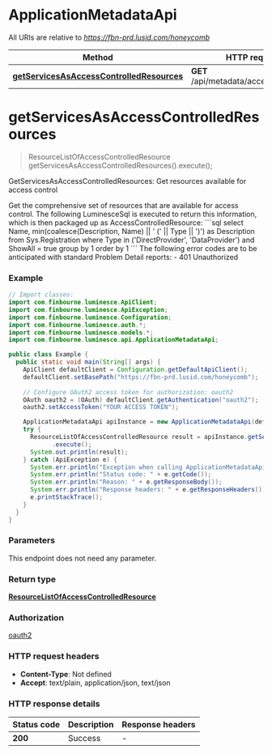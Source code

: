 # ApplicationMetadataApi

All URIs are relative to *https://fbn-prd.lusid.com/honeycomb*

| Method | HTTP request | Description |
|------------- | ------------- | -------------|
| [**getServicesAsAccessControlledResources**](ApplicationMetadataApi.md#getServicesAsAccessControlledResources) | **GET** /api/metadata/access/resources | GetServicesAsAccessControlledResources: Get resources available for access control |


<a id="getServicesAsAccessControlledResources"></a>
# **getServicesAsAccessControlledResources**
> ResourceListOfAccessControlledResource getServicesAsAccessControlledResources().execute();

GetServicesAsAccessControlledResources: Get resources available for access control

 Get the comprehensive set of resources that are available for access control.  The following LuminesceSql is executed to return this information,  which is then packaged up as AccessControlledResource:  &#x60;&#x60;&#x60;sql select  Name,  min(coalesce(Description, Name) || &#39; (&#39; || Type || &#39;)&#39;) as Description from  Sys.Registration where  Type in (&#39;DirectProvider&#39;, &#39;DataProvider&#39;)  and  ShowAll &#x3D; true group by 1 order by 1   &#x60;&#x60;&#x60;  The following error codes are to be anticipated with standard Problem Detail reports: - 401 Unauthorized 

### Example
```java
// Import classes:
import com.finbourne.luminesce.ApiClient;
import com.finbourne.luminesce.ApiException;
import com.finbourne.luminesce.Configuration;
import com.finbourne.luminesce.auth.*;
import com.finbourne.luminesce.models.*;
import com.finbourne.luminesce.api.ApplicationMetadataApi;

public class Example {
  public static void main(String[] args) {
    ApiClient defaultClient = Configuration.getDefaultApiClient();
    defaultClient.setBasePath("https://fbn-prd.lusid.com/honeycomb");
    
    // Configure OAuth2 access token for authorization: oauth2
    OAuth oauth2 = (OAuth) defaultClient.getAuthentication("oauth2");
    oauth2.setAccessToken("YOUR ACCESS TOKEN");

    ApplicationMetadataApi apiInstance = new ApplicationMetadataApi(defaultClient);
    try {
      ResourceListOfAccessControlledResource result = apiInstance.getServicesAsAccessControlledResources()
            .execute();
      System.out.println(result);
    } catch (ApiException e) {
      System.err.println("Exception when calling ApplicationMetadataApi#getServicesAsAccessControlledResources");
      System.err.println("Status code: " + e.getCode());
      System.err.println("Reason: " + e.getResponseBody());
      System.err.println("Response headers: " + e.getResponseHeaders());
      e.printStackTrace();
    }
  }
}
```

### Parameters
This endpoint does not need any parameter.

### Return type

[**ResourceListOfAccessControlledResource**](ResourceListOfAccessControlledResource.md)

### Authorization

[oauth2](../README.md#oauth2)

### HTTP request headers

 - **Content-Type**: Not defined
 - **Accept**: text/plain, application/json, text/json

### HTTP response details
| Status code | Description | Response headers |
|-------------|-------------|------------------|
| **200** | Success |  -  |


